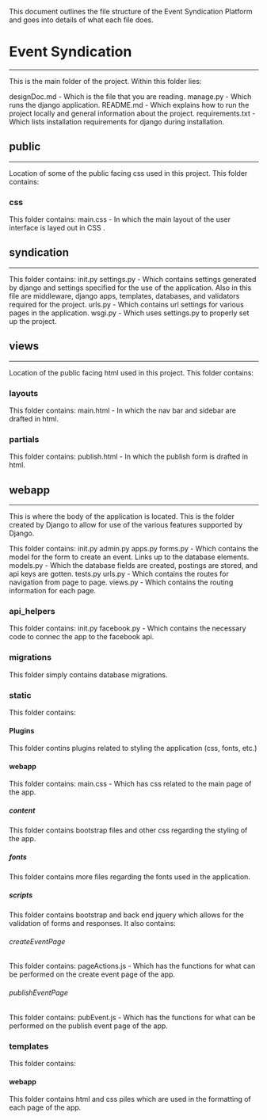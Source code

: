 This document outlines the file structure of the Event Syndication Platform and goes into details of what each file does.

# Event Syndication
------
This is the main folder of the project. 
Within this folder lies:

designDoc.md - Which is the file that you are reading.
manage.py - Which runs the django application.
README.md - Which explains how to run the project locally and general information about the project.
requirements.txt - Which lists installation requirements for django during installation.

## public
------
Location of some of the public facing css used in this project.
This folder contains: 
### css
This folder contains:
main.css - In which the main layout of the user interface is layed out in CSS .

## syndication
------
This folder contains:
init.py
settings.py - Which contains settings generated by django and settings specified for the use of the application. Also in this file are middleware, django apps, templates, databases, and validators required for the project.
urls.py - Which contains url settings for various pages in the application.
wsgi.py - Which uses settings.py to properly set up the project.

## views
------
Location of the public facing html used in this project.
This folder contains:
### layouts
This folder contains:
main.html - In which the nav bar and sidebar are drafted in html.
### partials
This folder contains:
publish.html - In which the publish form is drafted in html.

## webapp
------
This is where the body of the application is located. This is the folder created by Django to allow for use of the various features supported by Django.

This folder contains:
init.py
admin.py
apps.py
forms.py - Which contains the model for the form to create an event. Links up to the database elements.
models.py - Which the database fields are created, postings are stored, and api keys are gotten.
tests.py
urls.py - Which contains the routes for navigation from page to page.
views.py - Which contains the routing information for each page.
### api_helpers
This folder contains:
init.py
facebook.py - Which contains the necessary code to connec the app to the facebook api.
### migrations
This folder simply contains database migrations.
### static
This folder contains:
#### Plugins
This folder contins plugins related to styling the application (css, fonts, etc.)
#### webapp
This folder contains:
main.css - Which has css related to the main page of the app.
##### content
This folder contains bootstrap files and other css regarding the styling of the app.
##### fonts
This folder contains more files regarding the fonts used in the application.
##### scripts
This folder contains bootstrap and back end jquery which allows for the validation of forms and responses.
It also contains:
###### createEventPage
This folder contains:
pageActions.js - Which has the functions for what can be performed on the create event page of the app.
###### publishEventPage
This folder contains:
pubEvent.js - Which has the functions for what can be performed on the publish event page of the app.
### templates
This folder contains:
#### webapp
This folder contains html and css piles which are used in the formatting of each page of the app.
